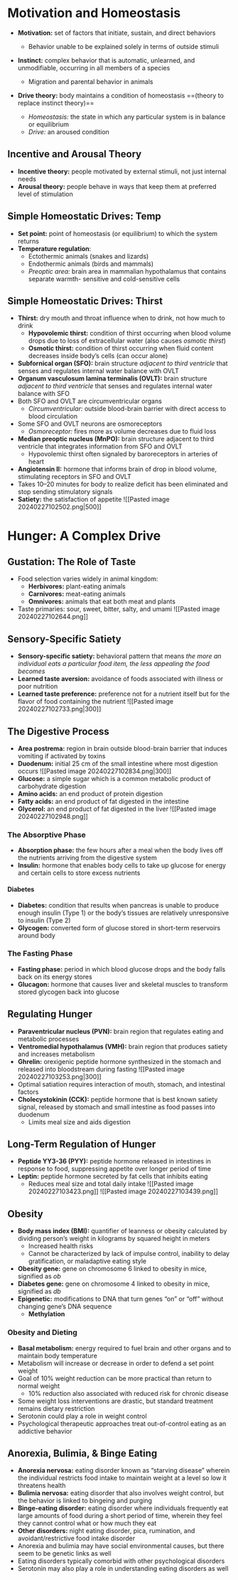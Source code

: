 # Motivation and Homeostasis
- **Motivation:** set of factors that initiate, sustain, and direct behaviors
	- Behavior unable to be explained solely in terms of outside stimuli
- **Instinct:** complex behavior that is automatic, unlearned, and unmodifiable, occurring in all members of a species
	- Migration and parental behavior in animals

- **Drive theory:** body maintains a condition of homeostasis ==(theory to replace instinct theory)==
	- *Homeostasis:* the state in which any particular system is in balance or equilibrium
	- *Drive:* an aroused condition
## Incentive and Arousal Theory
- **Incentive theory:** people motivated by external stimuli, not just internal needs
- **Arousal theory:** people behave in ways that keep them at preferred level of stimulation
## Simple Homeostatic Drives: Temp
- **Set point:** point of homeostasis (or equilibrium) to which the system returns
- **Temperature regulation**:
	- Ectothermic animals (snakes and lizards)
	- Endothermic animals (birds and mammals)
	- *Preoptic area:* brain area in mammalian hypothalamus that contains separate warmth- sensitive and cold-sensitive cells
## Simple Homeostatic Drives: Thirst
- **Thirst:** dry mouth and throat influence when to drink, not how much to drink
	- **Hypovolemic thirst:** condition of thirst occurring when blood volume drops due to loss of extracellular water (also causes *osmotic thirst*)
	- **Osmotic thirst:** condition of thirst occurring when fluid content decreases inside body’s cells (can occur alone)
- **Subfornical organ (SFO):** brain structure *adjacent to third ventricle* that senses and regulates internal water balance with OVLT
- **Organum vasculosum lamina terminalis (OVLT):** brain structure *adjacent to third ventricle* that senses and regulates internal water balance with SFO
- Both SFO and OVLT are circumventricular organs
	- *Circumventricular:* outside blood-brain barrier with direct access to blood circulation
- Some SFO and OVLT neurons are osmoreceptors
	- *Osmoreceptor:* fires more as volume decreases due to fluid loss
- **Median preoptic nucleus (MnPO):** brain structure adjacent to third ventricle that integrates information from SFO and OVLT
	- Hypovolemic thirst often signaled by baroreceptors in arteries of heart
- **Angiotensin II:** hormone that informs brain of drop in blood volume, stimulating receptors in SFO and OVLT
- Takes 10–20 minutes for body to realize deficit has been eliminated and stop sending stimulatory signals
- **Satiety:** the satisfaction of appetite
![[Pasted image 20240227102502.png|500]]
# Hunger: A Complex Drive
## Gustation: The Role of Taste
- Food selection varies widely in animal kingdom:
	- **Herbivores:** plant-eating animals
	- **Carnivores:** meat-eating animals
	- **Omnivores:** animals that eat both meat and plants
- Taste primaries: sour, sweet, bitter, salty, and umami
![[Pasted image 20240227102644.png]]
## Sensory-Specific Satiety
- **Sensory-specific satiety:** behavioral pattern that means *the more an individual eats a particular food item, the less appealing the food becomes*
- **Learned taste aversion:** avoidance of foods associated with illness or poor nutrition
- **Learned taste preference:** preference not for a nutrient itself but for the flavor of food containing the nutrient
![[Pasted image 20240227102733.png|300]]
## The Digestive Process
- **Area postrema:** region in brain outside blood-brain barrier that induces vomiting if activated by toxins
- **Duodenum:** initial 25 cm of the small intestine where most digestion occurs
![[Pasted image 20240227102834.png|300]]
- **Glucose:** a simple sugar which is a common metabolic product of carbohydrate digestion
- **Amino acids:** an end product of protein digestion
- **Fatty acids:** an end product of fat digested in the intestine
- **Glycerol:** an end product of fat digested in the liver
![[Pasted image 20240227102948.png]]
### The Absorptive Phase
- **Absorption phase:** the few hours after a meal when the body lives off the nutrients arriving from the digestive system
- **Insulin:** hormone that enables body cells to take up glucose for energy and certain cells to store excess nutrients
#### Diabetes
- **Diabetes:** condition that results when pancreas is unable to produce enough insulin (Type 1) or the body’s tissues are relatively unresponsive to insulin (Type 2)
- **Glycogen:** converted form of glucose stored in short-term reservoirs around body
### The Fasting Phase
- **Fasting phase:** period in which blood glucose drops and the body falls back on its energy stores
- **Glucagon:** hormone that causes liver and skeletal muscles to transform stored glycogen back into glucose
## Regulating Hunger
- **Paraventricular nucleus (PVN):** brain region that regulates eating and metabolic processes
- **Ventromedial hypothalamus (VMH):** brain region that produces satiety and increases metabolism
- **Ghrelin:** orexigenic peptide hormone synthesized in the stomach and released into bloodstream during fasting
![[Pasted image 20240227103253.png|300]]
- Optimal satiation requires interaction of mouth, stomach, and intestinal factors
- **Cholecystokinin (CCK):** peptide hormone that is best known satiety signal, released by stomach and small intestine as food passes into duodenum
	- Limits meal size and aids digestion
## Long-Term Regulation of Hunger
- **Peptide YY3-36 (PYY):** peptide hormone released in intestines in response to food, suppressing appetite over longer period of time
- **Leptin:** peptide hormone secreted by fat cells that inhibits eating
	- Reduces meal size and total daily intake
![[Pasted image 20240227103423.png]]
![[Pasted image 20240227103439.png]]
## Obesity
- **Body mass index (BMI):** quantifier of leanness or obesity calculated by dividing person’s weight in kilograms by squared height in meters
	- Increased health risks
	- Cannot be characterized by lack of impulse control, inability to delay gratification, or maladaptive eating style
- **Obesity gene:** gene on chromosome 6 linked to obesity in mice, signified as *ob*
- **Diabetes gene:** gene on chromosome 4 linked to obesity in mice, signified as *db*
- **Epigenetic:** modifications to DNA that turn genes “on” or “off” without changing gene’s DNA sequence
	- **Methylation**
### Obesity and Dieting
- **Basal metabolism:** energy required to fuel brain and other organs and to maintain body temperature
- Metabolism will increase or decrease in order to defend a set point weight
- Goal of 10% weight reduction can be more practical than return to normal weight
	- 10% reduction also associated with reduced risk for chronic disease
- Some weight loss interventions are drastic, but standard treatment remains dietary restriction
- Serotonin could play a role in weight control
- Psychological therapeutic approaches treat out-of-control eating as an addictive behavior
## Anorexia, Bulimia, & Binge Eating
- **Anorexia nervosa:** eating disorder known as “starving disease” wherein the individual restricts food intake to maintain weight at a level so low it threatens health
- **Bulimia nervosa:** eating disorder that also involves weight control, but the behavior is linked to bingeing and purging
- **Binge-eating disorder:** eating disorder where individuals frequently eat large amounts of food during a short period of time, wherein they feel they cannot control what or how much they eat
- **Other disorders:** night eating disorder, pica, rumination, and avoidant/restrictive food intake disorder
- Anorexia and bulimia may have social environmental causes, but there seem to be genetic links as well
- Eating disorders typically comorbid with other psychological disorders
- Serotonin may also play a role in understanding eating disorders as well